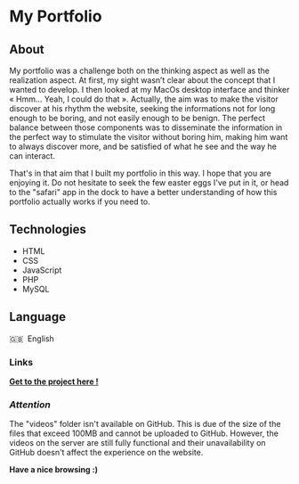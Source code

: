 # My Portfolio

## About

My portfolio was a challenge both on the thinking aspect as well as the realization aspect. At first, my sight wasn’t clear about the concept that I wanted to develop. I then looked at my MacOs desktop interface and thinker « Hmm… Yeah, I could do that ». Actually, the aim was to make the visitor discover at his rhythm the website, seeking the informations not for long enough to be boring, and not easily enough to be benign. The perfect balance between those components was to disseminate the information in the perfect way to stimulate the visitor without boring him, making him want to always discover more, and be satisfied of what he see and the way he can interact.

That's in that aim that I built my portfolio in this way. I hope that you are enjoying it. Do not hesitate to seek the few easter eggs I've put in it, or head to the "safari" app in the dock to have a better understanding of how this portfolio actually works if you need to.

## Technologies

* HTML
* CSS
* JavaScript
* PHP
* MySQL

## Language

🇬🇧 &nbsp;English

### Links

**[Get to the project here !](http://perso-etudiant.u-pem.fr/~letien04/Portfolio/)**

### *Attention*

The "videos" folder isn't available on GitHub. This is due of the size of the files that exceed 100MB and cannot be uploaded to GitHub. However, the videos on the server are still fully functional and their unavailability on GitHub doesn't affect the experience on the website.

**Have a nice browsing :)**
